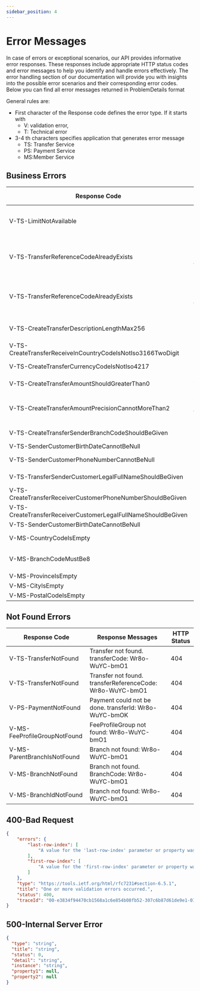 ```yaml
---
sidebar_position: 4
---
```


# Error Messages

In case of errors or exceptional scenarios, our API provides informative error
responses. These responses include appropriate HTTP status codes and error
messages to help you identify and handle errors effectively. The error handling section
of our documentation will provide you with insights into the possible error scenarios
and their corresponding error codes.
Below you can find all error messages returned in ProblemDetails format

General rules are:

- First character of the Response code defines the error type. If it starts with
    - V: validation error,
    - T: Technical error
- 3-4 th characters specifies application that generates error message
    - TS: Transfer Service
    - PS: Payment Service
    - MS:Member Service

## Business Errors
| Response Code                                          | Response Messages                                                                                                           | HTTP Status |
|-------------------------------------------------------|----------------------------------------------------------------------------------------------------------------------------|-------------|
| V-TS-LimitNotAvailable                                 | Limit not available. memberCode: iom currency: USD amount: 559.25 type: DAILY                                            | 400         |
| V-TS-TransferReferenceCodeAlreadyExists                | Member transfer reference code already exists for the member. MemberTransferReferenceCode: ffabca20-9095-4221-22ae-53e1a224f02e | 400         |
| V-TS-TransferReferenceCodeAlreadyExists                | Member transfer reference code already exists for the member. MemberTransferReferenceCode: ffabca20-9095-4221-22ae-53e1a224f02e | 400         |
| V-TS-CreateTransferDescriptionLengthMax256            | The length of 'Description' must be 256 characters or fewer. You entered 1512 characters.                                 | 422         |
| V-TS-CreateTransferReceiveInCountryCodeIsNotIso3166TwoDigit | The specified condition was not met for 'ReceiveInCountryCode'.                                                            | 422         |
| V-TS-CreateTransferCurrencyCodeIsNotIso4217          | The specified condition was not met for 'Currency'.                                                                        | 422         |
| V-TS-CreateTransferAmountShouldGreaterThan0           | Amount' must be greater than '0'.                                                                                         | 422         |
| V-TS-CreateTransferAmountPrecisionCannotMoreThan2     | Amount' must not be more than 32 digits in total, with allowance for 2 decimals. 2 digits and 6 decimals were found.     | 422         |
| V-TS-CreateTransferSenderBranchCodeShouldBeGiven      | SenderBranchCode' must not be empty.                                                                                      | 422         |
| V-TS-SenderCustomerBirthDateCannotBeNull              | BirthDate' must not be empty.                                                                                             | 422         |
| V-TS-SenderCustomerPhoneNumberCannotBeNull            | PhoneNumber' must not be empty.                                                                                           | 422         |
| V-TS-TransferSenderCustomerLegalFullNameShouldBeGiven | LegalFullName' must not be empty.                                                                                         | 422         |
| V-TS-CreateTransferReceiverCustomerPhoneNumberShouldBeGiven | PhoneNumber' must not be empty.                                                                                           | 422         |
| V-TS-CreateTransferReceiverCustomerLegalFullNameShouldBeGiven | LegalFullName' must not be empty.                                                                                         | 422         |
| V-TS-SenderCustomerBirthDateCannotBeNull              | BirthDate' must not be empty.                                                                                             | 422         |
| V-MS-CountryCodeIsEmpty                                | CountryCode' must not be empty.                                                                                           | 422         |
| V-MS-BranchCodeMustBe8                                 | ParentBranchCode' must be between 9 and 9 characters. You entered 12 characters.                                         | 422         |
| V-MS-ProvinceIsEmpty                                   | Province' must not be empty.                                                                                              | 422         |
| V-MS-CityIsEmpty                                       | City' must not be empty.                                                                                                  | 422         |
| V-MS-PostalCodeIsEmpty                                 | PostalCode' must not be empty.                                                                                            | 422         |

## Not Found Errors

| Response Code                                          | Response Messages                                                                                                           | HTTP Status |
|-------------------------------------------------------|----------------------------------------------------------------------------------------------------------------------------|-------------|
| V-TS-TransferNotFound                                 | Transfer not found. transferCode: Wr8o-WuYC-bmO1                                                                         | 404         |
| V-TS-TransferNotFound                                 | Transfer not found. transferReferenceCode: Wr8o-WuYC-bmO1                                                                 | 404         |
| V-PS-PaymentNotFound                                  | Payment could not be done. transferId: Wr8o-WuYC-bmOK                                                                    | 404         |
| V-MS-FeeProfileGroupNotFound                          | FeeProfileGroup not found: Wr8o-WuYC-bmO1                                                                                 | 404         |
| V-MS-ParentBranchIsNotFound                           | Branch not found: Wr8o-WuYC-bmO1                                                                                         | 404         |
| V-MS-BranchNotFound                                   | Branch not found. BranchCode: Wr8o-WuYC-bmO1                                                                              | 404         |
| V-MS-BranchIdNotFound                                 | Branch not found: Wr8o-WuYC-bmO1                                                                                         | 404         |

## 400-Bad Request
```json
{
    "errors": {
        "last-row-index": [
            "A value for the 'last-row-index' parameter or property was not provided."
        ],
        "first-row-index": [
            "A value for the 'first-row-index' parameter or property was not provided."
        ]
    },
    "type": "https://tools.ietf.org/html/rfc7231#section-6.5.1",
    "title": "One or more validation errors occurred.",
    "status": 400,
    "traceId": "00-e3834f94470cb1568a1c6e854b08fb52-307c6b87d61de9e1-01"
}
```

## 500-Internal Server Error
```json
{
  "type": "string",
  "title": "string",
  "status": 0,
  "detail": "string",
  "instance": "string",
  "property1": null,
  "property2": null
}
```




